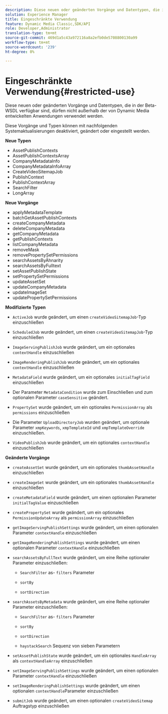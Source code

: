 ```yaml
---
description: Diese neuen oder geänderten Vorgänge und Datentypen, die in der Beta-WSDL verfügbar sind, dürfen nicht außerhalb der von Dynamic Media entwickelten Anwendungen verwendet werden.
solution: Experience Manager
title: Eingeschränkte Verwendung
feature: Dynamic Media Classic,SDK/API
role: Developer,Administrator
translation-type: tm+mt
source-git-commit: 469d1a5c43a972116a8a2efb0de5708800130a99
workflow-type: tm+mt
source-wordcount: '239'
ht-degree: 0%

---
```



# Eingeschränkte Verwendung{#restricted-use}

Diese neuen oder geänderten Vorgänge und Datentypen, die in der Beta-WSDL verfügbar sind, dürfen nicht außerhalb der von Dynamic Media entwickelten Anwendungen verwendet werden.

Diese Vorgänge und Typen können mit nachfolgenden Systemaktualisierungen deaktiviert, geändert oder eingestellt werden.

**Neue Typen**

* AssetPublishContexts
* AssetPublishContextsArray
* CompanyMetadataInfo
* CompanyMetadataInfoArray
* CreateVideoSitemapJob
* PublishContext
* PublishContextArray
* SearchFilter
* LongArray

**Neue Vorgänge**

* applyMetadataTemplate
* batchGetAssetPublishContexts
* createCompanyMetadata
* deleteCompanyMetadata
* getCompanyMetadata
* getPublishContexts
* listCompanyMetadata
* removeMask
* removePropertySetPermissions
* searchAssetsByÄhnarity
* searchAssetsByFulltext
* setAssetPublishState
* setPropertySetPermissions
* updateAssetSet
* updateCompanyMetadata
* updateImageSet
* updatePropertySetPermissions

**Modifizierte Typen**

* `ActiveJob` wurde geändert, um einen `createVideoSitemapJob`-Typ einzuschließen

* `ScheduledJob` wurde geändert, um einen `createVideoSitemapJob`-Typ einzuschließen

* `ImageServingPublishJob` wurde geändert, um ein optionales `contextHandle` einzuschließen

* `ImageRenderingPublishJob` wurde geändert, um ein optionales `contextHandle` einzuschließen

* `MetadataField` wurde geändert, um ein optionales `initialTagField` einzuschließen

* Der Parameter `MetadataCondition` wurde zum Einschließen und zum optionalen Parameter `caseSensitive` geändert.

* `PropertySet` wurde geändert, um ein optionales `PermissionArray` als `permissions` einzuschließen

* Die Parameter `UploadDirectoryJob` wurden geändert, um optionale Parameter `xmpKeywords`, `xmpTemplateId` und `xmpTemplateOverride` einzuschließen.

* `VideoPublishJob` wurde geändert, um ein optionales `contextHandle` einzuschließen

**Geänderte Vorgänge**

* `createAssetSet` wurde geändert, um ein optionales `thumbAssetHandle` einzuschließen

* `createImageSet` wurde geändert, um ein optionales `thumbAssetHandle` einzuschließen

* `createMetadataField` wurde geändert, um einen optionalen Parameter `initialTagValue` einzuschließen

* `createPropertySet` wurde geändert, um ein optionales `PermissionUpdateArray` als `permissionArray` einzuschließen

* `getImageServingPublishSettings` wurde geändert, um einen optionalen Parameter `contextHandle` einzuschließen

* `getImageRenderingPublishSettings` wurde geändert, um einen optionalen Parameter `contextHandle` einzuschließen

* `searchAssetsByFullText` wurde geändert, um eine Reihe optionaler Parameter einzuschließen:

   * `SearchFilter` as- `filters` Parameter

   * `sortBy`
   * `sortDirection`

* `searchAssetsByMetadata` wurde geändert, um eine Reihe optionaler Parameter einzuschließen:

   * `SearchFilter` as- `filters` Parameter

   * `sortBy`
   * `sortDirection`
   * `haystackSearch` Sequenz von sieben Parametern

* `setAssetPublishState` wurde geändert, um ein optionales `HandleArray` als `contextHandleArray` einzuschließen

* `setImageServingPublishSettings` wurde geändert, um einen optionalen Parameter `contextHandle` einzuschließen

* `setImageRenderingPublishSettings` wurde geändert, um einen optionalen `contextHandle`Parameter einzuschließen

* `submitJob` wurde geändert, um einen optionalen `createVideoSitemap` Auftragstyp einzuschließen

